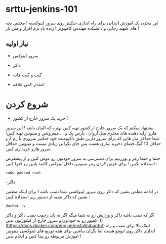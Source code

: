 # srttu-jenkins-101

این مخزن یک اموزش ابتدایی برای راه اندازی جنکینز روی سرور لینوکسیه ! مختص بچه های شهید رجایی و دانشکده مهندس کامپیوتر ! زنده باد نرم افزار و متن باز !

## نیاز اولیه
- سرور لینوکس

- داکر

- گیت و گیت هاب

- مقدار کمی علاقه!

# شروع کردن 
- خرید یک سرور خارج از کشور !
  
 پیشنهاد میکنم که یک سرور خارج از کشور تهیه کنین بهتره که المان باشه ! این سرور هارو ارایه دهنده های محترم مثل آروان ، پارس پک و ... میفروشن و میتونین تهیه کنین!
شما حداقل نیاز هایی که برای سرور دارین طبق داکیومنت خود جنکینز سروری با رم 2 و حداقل 10 گیگ فضای ذخیره سازی هست پس جای نگرانی زیادی نیست و میتونین حداقل سرور هارو خریداری کنین

 حتما و حتما رمز و یوزرنیم برای دسترسی به سرور خودتون رو عوض کنین و از پیشفرض استفاده نکنین ! برای عوض کردن رمز میتونین داخل لینوکس کامند پایین رو اجرا کنین : 
 ```shell
sudo passwd root
```

-داکر

در ادامه مطمن بشین که داکر روی سرور لینوکسی شما نصب باشه !  برای اینکه مطمن بشین که داکر نصبه از دستور زیر استفاده کنین : 
 ```shell
docker -v
```

اگر که نصب باشه داکر و ورژنش رو به شما میگه اگر نه باید زحمت نصب داکر و داکر کمپوز رو به خودتون و سرور خارج از کشورتون بدین :)) 
(https://docs.docker.com/engine/install/ubuntu/)
لینک بالا برای نصب و راه اندازی داکر روی ابونتو هست اما نگران نباشین برای همه توزیع های لینوکسی میتونین اموزش مربوطه رو پیدا کنین و انجام بدین !









